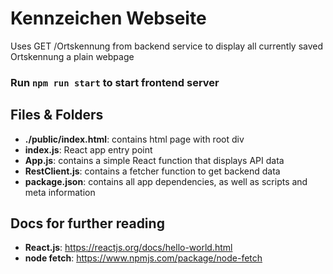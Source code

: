 # Kennzeichen Webseite 

Uses GET /Ortskennung from backend service to display all currently saved Ortskennung a plain webpage

### Run `npm run start` to start frontend server

## Files & Folders

- **./public/index.html**: contains html page with root div
- **index.js**: React app entry point
- **App.js**: contains a simple React function that displays API data
- **RestClient.js**: contains a fetcher function to get backend data
- **package.json**: contains all app dependencies, as well as scripts and meta
  information

## Docs for further reading

- **React.js**: https://reactjs.org/docs/hello-world.html
- **node fetch**: https://www.npmjs.com/package/node-fetch
